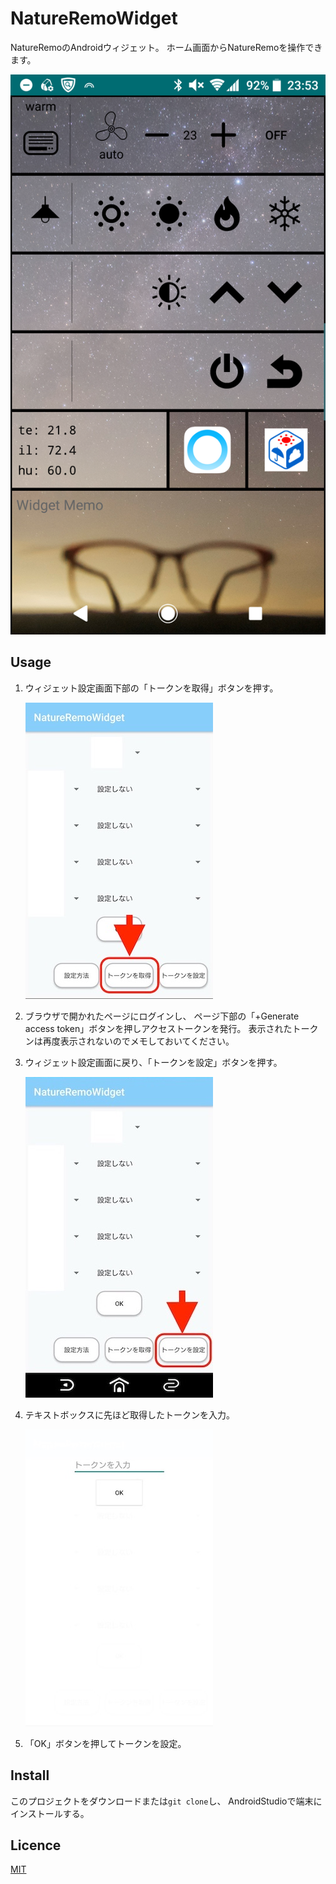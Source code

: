 NatureRemoWidget
====

NatureRemoのAndroidウィジェット。
ホーム画面からNatureRemoを操作できます。

![画像](./app/src/main/res/drawable/image.jpg)

## Usage

1. ウィジェット設定画面下部の「トークンを取得」ボタンを押す。  

    ![画像](./app/src/main/res/drawable/description1.jpeg)

1. ブラウザで開かれたページにログインし、
    ページ下部の「+Generate access token」ボタンを押しアクセストークンを発行。
    表示されたトークンは再度表示されないのでメモしておいてください。  
1. ウィジェット設定画面に戻り、「トークンを設定」ボタンを押す。

    ![画像](./app/src/main/res/drawable/description2.jpeg)

1. テキストボックスに先ほど取得したトークンを入力。

    ![画像](./app/src/main/res/drawable/description3.jpeg)

1. 「OK」ボタンを押してトークンを設定。

## Install

このプロジェクトをダウンロードまたは```git clone```し、
AndroidStudioで端末にインストールする。


## Licence

[MIT](./LICENSE)
